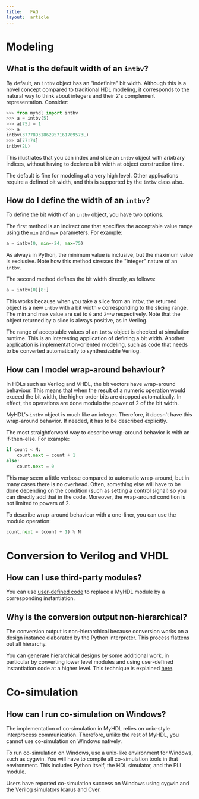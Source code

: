 ```yaml
---
title:   FAQ 
layout:  article
---
```


Modeling
========

What is the default width of an `intbv`?
----------------------------------------

By default, an `intbv` object has an "indefinite" bit width. Although this is a novel concept compared to traditional HDL modeling, it corresponds to the natural way to think about integers and their 2's complement representation. Consider:

```python
>>> from myhdl import intbv
>>> a = intbv(5)
>>> a[75] = 1
>>> a
intbv(37778931862957161709573L)
>>> a[77:74]
intbv(2L)
```

This illustrates that you can index and slice an `intbv` object with arbitrary indices, without having to declare a bit width at object construction time.

The default is fine for modeling at a very high level. Other applications require a defined bit width, and this is supported by the `intbv` class also.

How do I define the width of an `intbv`?
--------------------------------------

To define the bit width of an `intbv` object, you have two options.

The first method is an indirect one that specifies the acceptable value range using the `min` and `max` parameters. For example:

```python
a = intbv(0, min=-24, max=75)
```

As always in Python, the minimum value is inclusive, but the maximum value is exclusive. Note how this method stresses the "integer" nature of an `intbv`.

The second method defines the bit width directly, as follows:

```python
a = intbv(0)[8:]
```

This works because when you take a slice from an intbv, the returned object is a new `intbv` with a bit width `w` corresponding to the slicing range. The min and max value are set to `0` and `2**w` respectively. Note that the object returned by a slice is always positive, as in Verilog.

The range of acceptable values of an `intbv` object is checked at simulation runtime. This is an interesting application of defining a bit width. Another application is implementation-oriented modeling, such as code that needs to be converted automatically to synthesizable Verilog.

How can I model wrap-around behaviour?
---------------------------------------

In HDLs such as Verilog and VHDL, the bit vectors have wrap-around behaviour. This means that when the result of a numeric operation would exceed the bit width, the higher order bits are dropped automatically. In effect, the operations are done modulo the power of 2 of the bit width.

MyHDL's `intbv` object is much like an integer. Therefore, it doesn't have this wrap-around behavior. If needed, it has to be described explicitly.

The most straightforward way to describe wrap-around behavior is with an if-then-else. For example:

```python
if count < N:
    count.next = count + 1
else:
    count.next = 0
```

This may seem a little verbose compared to automatic wrap-around, but in many cases there is no overhead. Often, something else will have to be done depending on the condition (such as setting a control signal) so you can directly add that in the code. Moreover, the wrap-around condition is not limited to powers of 2.

To describe wrap-around behaviour with a one-liner, you can use the modulo operation:

```python
count.next = (count + 1) % N
```

Conversion to Verilog and VHDL
==============================

How can I use third-party modules?
----------------------------------

You can use
[user-defined code](http://www.myhdl.org/en/latest/manual/conversion.html#user-defined-code)
to replace a MyHDL module by a corresponding instantiation.

Why is the conversion output non-hierarchical?
----------------------------------------------

The conversion output is non-hierarchical because conversion works
on a design instance elaborated by the Python interpreter. This
process flattens out all hierarchy.

You can generate hierarchical designs by some additional work,
in particular by converting lower level modules and using
user-defined instantiation code at a higher level. This
technique is explained
[here](http://www.myhdl.org/en/latest/manual/conversion.html#handling-hierarchy).



Co-simulation
=============


How can I run co-simulation on Windows?
---------------------------------------

The implementation of co-simulation in MyHDL relies on unix-style interprocess communication. Therefore, unlike the rest of MyHDL, you cannot use co-simulation on Windows natively.

To run co-simulation on Windows, use a unix-like environment for Windows, such as cygwin. You will have to compile all co-simulation tools in that environment. This includes Python itself, the HDL simulator, and the PLI module.

Users have reported co-simulation success on Windows using cygwin and the Verilog simulators Icarus and Cver.

